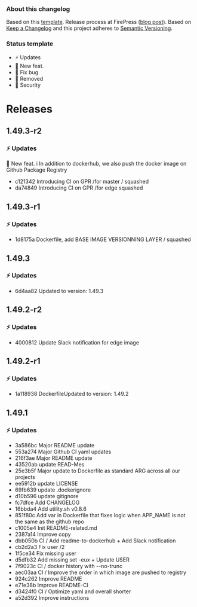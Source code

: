 ### About this changelog

Based on this [template](https://gist.github.com/pascalandy/af709db02d3fe132a3e6f1c11b934fe4). Release process at FirePress ([blog post](https://firepress.org/en/software-and-ghost-updates/)). Based on [Keep a Changelog](https://keepachangelog.com/en/1.0.0/) and this project adheres to [Semantic Versioning](https://semver.org/spec/v2.0.0.html).

### Status template

- ⚡️ Updates
- 🚀 New feat.
- 🐛 Fix bug
- 🛑 Removed
- 🔑 Security

# Releases

## 1.49.3-r2
### ⚡️ Updates

🚀 New feat. i In addition to dockerhub, we also push the docker image on Github Package Registry

- c121342 Introducing CI on GPR /for master / squashed
- da74849 Introducing CI on GPR /for edge squashed

## 1.49.3-r1
### ⚡️ Updates
- 1d8175a Dockerfile, add BASE IMAGE VERSIONNING LAYER / squashed

## 1.49.3
### ⚡️ Updates
- 6d4aa82 Updated to version: 1.49.3

## 1.49.2-r2
### ⚡️ Updates
- 4000812 Update Slack notification for edge image

## 1.49.2-r1
### ⚡️ Updates
- 1a118938 DockerfileUpdated to version: 1.49.2

## 1.49.1
### ⚡️ Updates
- 3a586bc Major README update
- 553a274 Major Github CI yaml updates
- 216f3ae Major README update
- 43520ab update READ-Mes
- 25e3b5f Major update to Dockerfile as standard ARG across all our projects
- ee5912b update LICENSE
- 69fb639 update .dockerignore
- d10b596 update gitignore
- fc7dfce Add CHANGELOG
- 16bbda4 Add utility.sh v0.8.6
- 851f80c Add var in Dockerfile that fixes logic when APP_NAME is not the same as the github repo
- c1005e4 Init README-related.md
- 2387a14 Improve copy
- dbb050b CI / Add readme-to-dockerhub + Add Slack notification
- cb2d2a3 Fix user /2
- 1f5ce34 Fix missing user
- d5dfb32 Add missing set -eux + Update USER
- 7f9023c CI / docker history with --no-trunc
- aec03aa CI / Improve the order in which image are pushed to registry
- 924c262 Improve README
- e71e38b Improve README-CI
- d3424f0 CI / Optimize yaml and overall shorter
- a52d392 Improve instructions

